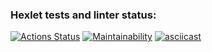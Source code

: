 ### Hexlet tests and linter status:
[![Actions Status](https://github.com/notivri/frontend-project-44/actions/workflows/hexlet-check.yml/badge.svg)](https://github.com/notivri/frontend-project-44/actions)
[![Maintainability](https://api.codeclimate.com/v1/badges/391989cd4a2cdaba6017/maintainability)](https://codeclimate.com/github/notivri/frontend-project-44/maintainability)
[![asciicast](https://asciinema.org/a/PnqHbD8cgAWjfF3JRANAbyhHv.svg)](https://asciinema.org/a/PnqHbD8cgAWjfF3JRANAbyhHv)
